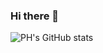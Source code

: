 ### Hi there 👋

<!--
**PH-Gousse/PH-Gousse** is a ✨ _special_ ✨ repository because its `README.md` (this file) appears on your GitHub profile.

Here are some ideas to get you started:

- 🔭 I’m currently working on ...
- 🌱 I’m currently learning ...
- 👯 I’m looking to collaborate on ...
- 🤔 I’m looking for help with ...
- 💬 Ask me about ...
- 📫 How to reach me: ...
- 😄 Pronouns: ...
- ⚡ Fun fact: ...
-->

![PH's GitHub stats](https://github-readme-stats.vercel.app/api?username=PH-Gousse&count_private=true&hide=stars,contribs,issues&show_icons=true)
